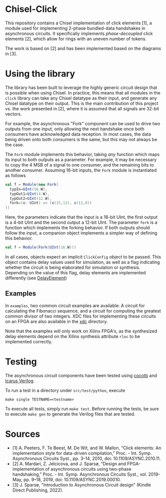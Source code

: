 Chisel-Click
=======================

This repository contains a Chisel implementation of click elements [1], a module used for implementing 2-phase bundled-data
handshakes in asynchronous circuits. It specifically implements _phase-decoupled_ click elements [2], which allow for
rings with an uneven number of tokens.

The work is based on [2] and has been implemented based on the diagrams in [3].

# Using the library
The library has been built to leverage the highly generic circuit design that is possible
when using Chisel. In practice, this means that all modules in the `click` library can take any
Chisel datatype as their input, and generate any Chisel datatype on their output. This is the main
contribution of this project vs. the work presented in [2], where it is assumed that all 
signals are 32-bit vectors.

For example, the asynchronous "Fork" component can be used to drive two outputs from one input,
only allowing the next handshake once both consumers have acknowledged data reception.
In most cases, the data being driven onto both consumers is the same, but this may not always be the case.

The `Fork` module implements this behavior, taking *any* function which maps its input to both outputs as a parameter.
For example, it may be necessary to copy the 4 MSB of a signal to one consumer, and the remaining bits
to another consumer. Assuming 16-bit inputs, the `Fork` module is instantiated as follows
```scala
val f = Module(new Fork(
  typIn=UInt(16.W), 
  typOut1=UInt(4.W), 
  typOut2=UInt(12.W), 
  fork=(x: UInt) => (x(15,12), x(11,0))
))
```
Here, the parameters indicate that the input is a 16-bit UInt, the first output is a 4-bit UInt and the
second output a 12-bit UInt. The parameter `fork` is a function which implements the forking behavior.
If both outputs should follow the input, a companion object implements a simpler way of defining this behavior.
```scala
val f = Module(Fork(UInt(16.W)))
```

In all cases, objects expect an implicit `ClickConfig` object to be passed. This object contains delay values
used for simulation, as well as a flag indicating whether the circuit is being elaborated for simulation or synthesis.
Depending on the value of this flag, delay elements are implemented differently (see [DelayElement](src/main/scala/click/DelayElement.scala))


## Examples
In `examples`, two common circuit examples are available: A circuit for calculating the Fibonacci sequence,
and a circuit for computing the greatest common divisor of two integers. XDC files for implementing
these circuits on an FPGA are also available in the [xdc](xdc) directory.

Note that the examples will only work on Xilinx FPGA's, as the synthesized delay elements depend
on the Xilinx synthesis attribute `rloc` to be implemented correctly.

# Testing
The asynchronous circuit components have been tested using [cocotb](https://github.com/cocotb/cocotb/) and
[Icarus Verilog](http://iverilog.icarus.com/).

To run a test in a directory under `src/test/python`, execute
```
make single TESTNAME=<testname>
```
To execute all tests, simply run `make test`. Before running the tests, be sure to execute `make gen`
to generate the Verilog files that are tested.

Sources
===
- [1] A. Peeters, F. Te Beest, M. De Wit, and W. Mallon, “Click elements: An implementation style for data-driven compilation,” Proc. - Int. Symp. Asynchronous Circuits Syst., pp. 3–14, 2010, doi: 10.1109/ASYNC.2010.11.
- [2] A. Mardari, Z. Jelcicova, and J. Sparsø, “Design and FPGA-implementation of asynchronous circuits using two-phase handshaking,” Proc. - Int. Symp. Asynchronous Circuits Syst., vol. 2019-May, pp. 9–18, 2019, doi: 10.1109/ASYNC.2019.00010.
- [3] J. Sparsø, "Introduction to Asynchronous Circuit design" (Kindle Direct Publishing, 2022).